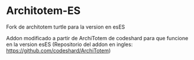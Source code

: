 # Architotem-ES
Fork de architotem turtle para la version en esES

Addon modificado a partir de ArchiTotem de codeshard para que funcione en la version esES (Repositorio del addon en ingles: https://github.com/codeshard/ArchiTotem)

